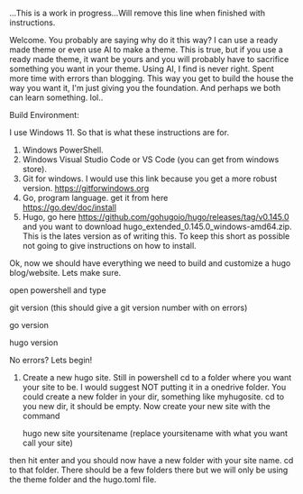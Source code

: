 ...This is a work in progress...Will remove this line when finished with instructions. 

Welcome.
You probably are saying why do it this way? I can use a ready made theme or even use AI to make a theme.
This is true, but if you use a ready made theme, it want be yours and you will probably have to sacrifice something you want in your theme.
Using AI, I find is never right. Spent more time with errors than blogging. 
This way you get to build the house the way you want it, I'm just giving you the foundation.
And perhaps we both can learn something. lol..

Build Environment:

I use Windows 11. So that is what these instructions are for.

1. Windows PowerShell.
2. Windows Visual Studio Code or VS Code (you can get from windows store).
3. Git for windows. I would use this link because you get a more robust version.
              https://gitforwindows.org
4. Go, program language. get it from here  
              https://go.dev/doc/install
5. Hugo, go here https://github.com/gohugoio/hugo/releases/tag/v0.145.0 and you want to download
   hugo_extended_0.145.0_windows-amd64.zip. This is the lates version as of writing this.
   To keep this short as possible not going to give instructions on how to install. 

Ok, now we should have everything we need to build and customize a hugo blog/website.
Lets make sure.

open powershell and type

  git version
(this should give a git version number with on errors)

  go version

  hugo version

No errors? 
Lets begin!

1. Create a new hugo site. Still in powershell cd to a folder where you want your site to be. I would suggest NOT putting it in a onedrive folder.
You could create a new folder in your dir, something like myhugosite. cd to you new dir, it should be empty.
Now create your new site with the command

   hugo new site yoursitename  (replace yoursitename with what you want call your site)
   
then hit enter and you should now have a new folder with your site name.
cd to that folder. There should be a few folders there but we will only be using the theme folder and the hugo.toml file.

 
